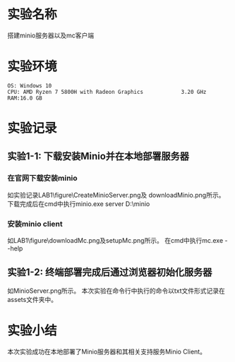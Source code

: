 # 实验名称

搭建minio服务器以及mc客户端

# 实验环境

```
OS: Windows 10
CPU: AMD Ryzen 7 5800H with Radeon Graphics            3.20 GHz
RAM:16.0 GB
```

# 实验记录

## 实验1-1: 下载安装Minio并在本地部署服务器

### 在官网下载安装minio

如实验记录LAB1\figure\CreateMinioServer.png及	downloadMinio.png所示。
下载完成后在cmd中执行minio.exe server D:\minio

### 安装minio client


如LAB1\figure\downloadMc.png及setupMc.png所示。
在cmd中执行mc.exe --help

## 实验1-2: 终端部署完成后通过浏览器初始化服务器

如MinioServer.png所示。
本次实验在命令行中执行的命令以txt文件形式记录在assets文件夹中。

# 实验小结

本次实验成功在本地部署了Minio服务器和其相关支持服务Minio Client。